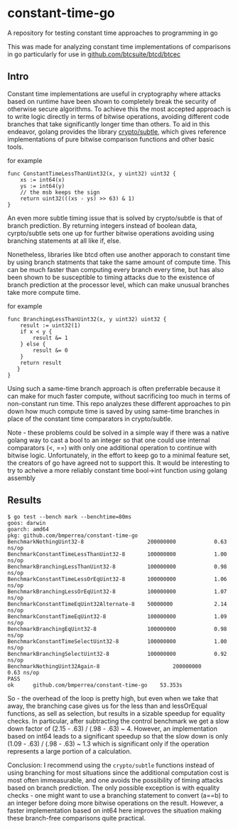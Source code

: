 # constant-time-go
A repository for testing constant time approaches to programming in go

This was made for analyzing constant time implementations of comparisons in go
particularly for use in [github.com/btcsuite/btcd/btcec](https://github.com/btcsuite/btcd/tree/master/btcec)

## Intro

Constant time implementations are useful in cryptography where attacks based on runtime have been shown to
completely break the security of otherwise secure algorithms. To achieve this the most accepted approach
is to write logic directly in terms of bitwise operations, avoiding different code branches that take
significantly longer time than others. To aid in this endeavor, golang provides the library [crypto/subtle](https://golang.org/src/crypto/subtle/constant_time.go),
which gives reference implementations of pure bitwise comparison functions and other basic tools.

for example
```
func ConstantTimeLessThanUint32(x, y uint32) uint32 {
	xs := int64(x)
	ys := int64(y)
	// the msb keeps the sign
	return uint32(((xs - ys) >> 63) & 1)
}
```

An even more subtle timing issue that is solved by crypto/subtle is that of branch prediction. By
returning integers instead of boolean data, cyrpto/subtle sets one up for further bitwise operations
avoiding using branching statements at all like if, else.

Nonetheless, libraries like btcd often use another apporach to constant time by using branch statments
that take the same amount of compute time. This can be much faster than computing every branch every
time, but has also been shown to be susceptible to timing attacks due to the existence of branch prediction
at the processor level, which can make unusual branches take more compute time.

for example
```
func BranchingLessThanUint32(x, y uint32) uint32 {
   	result := uint32(1)
   	if x < y {
   		result &= 1
   	} else {
   		result &= 0
   	}
   	return result
   }
}
```

Using such a same-time branch approach is often preferrable because it can make for much faster compute,
without sacrificing too much in terms of non-constant run time. This repo analyzes these different
approaches to pin down how much compute time is saved by using same-time branches in place of the
constant time comparators in crypto/subtle.

Note - these problems could be solved in a simple way if there was a native golang way to cast a bool
to an integer so that one could use internal comparators (<, ==) with only one additional operation
to continue with bitwise logic. Unfortunately, in the effort to keep go to a minimal feature set, the
creators of go have agreed not to support this. It would be interesting to try to acheive a more
reliably constant time bool->int function using golang assembly

## Results

```
$ go test --bench mark --benchtime=80ms
goos: darwin
goarch: amd64
pkg: github.com/bmperrea/constant-time-go
BenchmarkNothingUint32-8                   	200000000	         0.63 ns/op
BenchmarkConstantTimeLessThanUint32-8      	100000000	         1.00 ns/op
BenchmarkBranchingLessThanUint32-8         	100000000	         0.98 ns/op
BenchmarkConstantTimeLessOrEqUint32-8      	100000000	         1.06 ns/op
BenchmarkBranchingLessOrEqUint32-8         	100000000	         1.07 ns/op
BenchmarkConstantTimeEqUint32Alternate-8   	50000000	         2.14 ns/op
BenchmarkConstantTimeEqUint32-8            	100000000	         1.09 ns/op
BenchmarkBranchingEqUint32-8               	100000000	         0.98 ns/op
BenchmarkConstantTimeSelectUint32-8        	100000000	         1.00 ns/op
BenchmarkBranchingSelectUint32-8           	100000000	         0.92 ns/op
BenchmarkNothingUint32Again-8                   	200000000	         0.63 ns/op
PASS
ok  	github.com/bmperrea/constant-time-go	53.353s
```

So - the overhead of the loop is pretty high, but even when we take that away, the branching case gives us for 
the less than and lessOrEqual functions, as sell as selection, but results in a sizable speedup for equality checks. 
In particular, after subtracting the control benchmark we get a slow down factor of (2.15 - .63) / (.98 - .63) ~ 4.
However, an implementation based on int64 leads to a significant speedup so that the slow down is only
(1.09 - .63) / (.98 - .63) ~ 1.3 which is significant only if the operation represents a large portion of a calculation.


Conclusion: I recommend using the `crypto/subtle` functions instead of using branching for most situations
    since the additional computation cost is most often immeasurable, and one avoids the possibility of
    timing attacks based on branch prediction. The only possible exception is with equality checks - one might want to 
    use a branching statement to convert (a==b) to an integer before doing more bitwise operations on the result. However,
    a faster implementation based on int64 here improves the situation making these branch-free
    comparisons quite practical.
